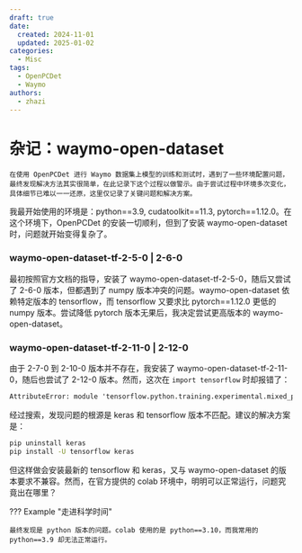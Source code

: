 ```yaml
---
draft: true
date: 
  created: 2024-11-01
  updated: 2025-01-02
categories:
  - Misc
tags:
  - OpenPCDet
  - Waymo
authors:
  - zhazi
---
```


# 杂记：waymo-open-dataset

    在使用 OpenPCDet 进行 Waymo 数据集上模型的训练和测试时，遇到了一些环境配置问题，最终发现解决方法其实很简单，在此记录下这个过程以做警示。由于尝试过程中环境多次变化，具体细节已难以一一还原，这里仅记录了关键问题和解决方案。
<!-- more -->

我最开始使用的环境是：python==3.9, cudatoolkit==11.3, pytorch==1.12.0。在这个环境下，OpenPCDet 的安装一切顺利，但到了安装 waymo-open-dataset 时，问题就开始变得复杂了。

### waymo-open-dataset-tf-2-5-0 | 2-6-0

最初按照官方文档的指导，安装了 waymo-open-dataset-tf-2-5-0，随后又尝试了 2-6-0 版本，但都遇到了 numpy 版本冲突的问题。waymo-open-dataset 依赖特定版本的 tensorflow，而 tensorflow 又要求比 pytorch==1.12.0 更低的 numpy 版本。尝试降低 pytorch 版本无果后，我决定尝试更高版本的 waymo-open-dataset。

### waymo-open-dataset-tf-2-11-0 | 2-12-0

由于 2-7-0 到 2-10-0 版本并不存在，我安装了 waymo-open-dataset-tf-2-11-0，随后也尝试了 2-12-0 版本。然而，这次在 `import tensorflow` 时却报错了：

``` txt title='错误信息'
AttributeError: module 'tensorflow.python.training.experimental.mixed_precision' has no attribute '_register_wrapper_optimizer_cls'
```

经过搜索，发现问题的根源是 keras 和 tensorflow 版本不匹配。建议的解决方案是：

```bash
pip uninstall keras
pip install -U tensorflow keras
```

但这样做会安装最新的 tensorflow 和 keras，又与 waymo-open-dataset 的版本要求不兼容。然而，在官方提供的 colab 环境中，明明可以正常运行，问题究竟出在哪里？


??? Example "走进科学时间"

    最终发现是 python 版本的问题。colab 使用的是 python==3.10，而我常用的 python==3.9 却无法正常运行。
